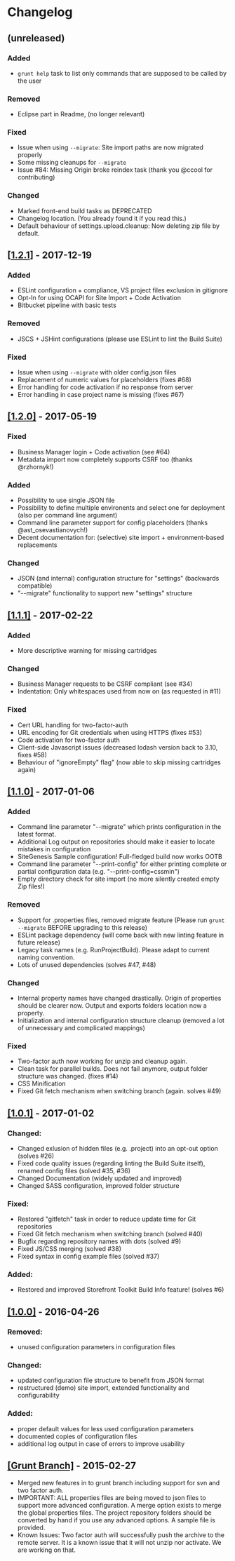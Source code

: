 # Changelog

## (unreleased)

### Added
 - `grunt help` task to list only commands that are supposed to be called by the user

### Removed
 - Eclipse part in Readme, (no longer relevant)
 
### Fixed
 - Issue when using `--migrate`: Site import paths are now migrated properly
 - Some missing cleanups for `--migrate`
 - Issue #84: Missing Origin broke reindex task (thank you @ccool for contributing)

### Changed
 - Marked front-end build tasks as DEPRECATED
 - Changelog location. (You already found it if you read this.)
 - Default behaviour of settings.upload.cleanup: Now deleting zip file by default.


## [[1.2.1](https://bitbucket.org/demandware/build-suite/commits/tag/1.2.1)] - 2017-12-19

### Added
 - ESLint configuration + compliance, VS project files exclusion in gitignore
 - Opt-In for using OCAPI for Site Import + Code Activation
 - Bitbucket pipeline with basic tests
 
### Removed
 - JSCS + JSHint configurations (please use ESLint to lint the Build Suite)

### Fixed
 - Issue when using `--migrate` with older config.json files
 - Replacement of numeric values for placeholders (fixes #68)
 - Error handling for code activation if no response from server
 - Error handling in case project name is missing (fixes #67) 

## [[1.2.0]](https://bitbucket.org/demandware/build-suite/commits/tag/1.2.0) - 2017-05-19

### Fixed
 - Business Manager login + Code activation (see #64)
 - Metadata import now completely supports CSRF  too (thanks @rzhornyk!)

### Added
 - Possibility to use single JSON file
 - Possibility to define multiple environents and select one for deployment (also per command line argument)
 - Command line parameter support for config placeholders (thanks @ast_osevastianovych!)
 - Decent documentation for: (selective) site import + environment-based replacements
 
### Changed
- JSON (and internal) configuration structure for "settings" (backwards compatible)
 - "--migrate" functionality to support new "settings" structure
  

## [[1.1.1]](https://bitbucket.org/demandware/build-suite/commits/tag/1.1.1) - 2017-02-22

### Added
 - More descriptive warning for missing cartridges

### Changed
 - Business Manager requests to be CSRF compliant (see #34)
 - Indentation: Only whitespaces used from now on (as requested in #11)

### Fixed
 - Cert URL handling for two-factor-auth
 - URL encoding for Git credentials when using HTTPS (fixes #53) 
 - Code activation for two-factor auth
 - Client-side Javascript issues (decreased lodash version back to 3.10, fixes #58)
 - Behaviour of "ignoreEmpty" flag" (now able to skip missing cartridges again)
 

## [[1.1.0]](https://bitbucket.org/demandware/build-suite/commits/tag/1.1.0) - 2017-01-06
### Added
- Command line parameter "--migrate" which prints configuration in the latest format.
- Additional Log output on repositories should make it easier to locate mistakes in configuration
- SiteGenesis Sample configuration! Full-fledged build now works OOTB
- Command line parameter "--print-config" for either printing complete or partial configuration data (e.g. "--print-config=cssmin")
- Empty directory check for site import (no more silently created empty Zip files!)

### Removed
- Support for .properties files, removed migrate feature (Please run `grunt --migrate` BEFORE upgrading to this release)
- ESLint package dependency (will come back with new linting feature in future release)
- Legacy task names (e.g. RunProjectBuild). Please adapt to current naming convention.
- Lots of unused dependencies (solves #47, #48) 

### Changed
- Internal property names have changed drastically. Origin of properties should be clearer now. Output and exports folders location now a property.
- Initialization and internal configuration structure cleanup (removed a lot of unnecessary and complicated mappings)

### Fixed
- Two-factor auth now working for unzip and cleanup again.
- Clean task for parallel builds. Does not fail anymore, output folder structure was changed. (fixes #14)
- CSS Minification
- Fixed Git fetch mechanism when switching branch (again. solves #49)



## [[1.0.1]](https://bitbucket.org/demandware/build-suite/commits/tag/1.0.1) - 2017-01-02
### Changed:
- Changed exlusion of hidden files (e.g. .project) into an opt-out option (solves #26)
- Fixed code quality issues (regarding linting the Build Suite itself), renamed config files (solved #35, #36)
- Changed Documentation (widely updated and improved)
- Changed SASS configuration, improved folder structure
### Fixed:
- Restored "gitfetch" task in order to reduce update time for Git repositories
- Fixed Git fetch mechanism when switching branch (solved #40)
- Bugfix regarding repository names with dots (solved #9)
- Fixed JS/CSS merging (solved #38)
- Fixed syntax in config example files (solved #37)
### Added:
- Restored and improved Storefront Toolkit Build Info feature! (solves #6)


## [[1.0.0]](https://bitbucket.org/demandware/build-suite/commits/tag/1.0.0) - 2016-04-26 
### Removed:
- unused configuration parameters in configuration files
### Changed:
- updated configuration file structure to benefit from JSON format
- restructured (demo) site import, extended functionality and configurability
### Added:
- proper default values for less used configuration parameters
- documented copies of configuration files
- additional log output in case of errors to improve usability

## [[Grunt Branch]](https://bitbucket.org/demandware/build-suite/src/4ad8e2001b5a4200422ced9844df545dd6f45ae5/?at=grunt) - 2015-02-27
- Merged new features in to grunt branch including support for svn and two factor auth.
- IMPORTANT: ALL properties files are being moved to json files to support more advanced configuration.  A merge option exists to merge the global properties files.  The project repository folders should be converted by hand if you use any advanced options.  A sample file is provided. 
- Known Issues: Two factor auth will successfully push the archive to the remote server.  It is a known issue that it will not unzip nor activate.  We are working on that.
